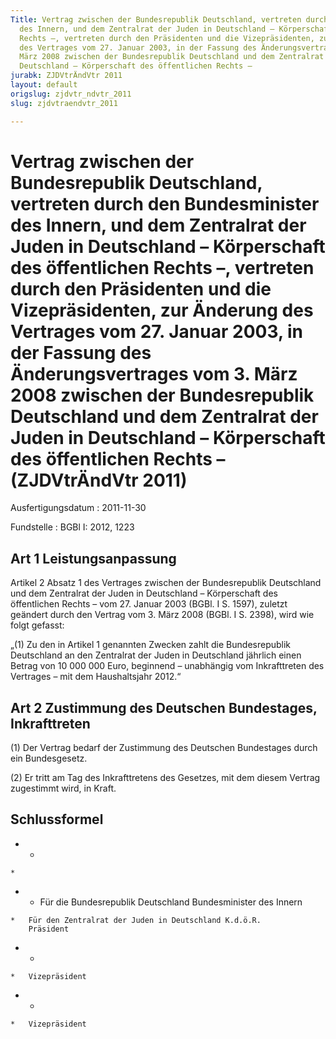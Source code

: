 ```yaml
---
Title: Vertrag zwischen der Bundesrepublik Deutschland, vertreten durch den Bundesminister
  des Innern, und dem Zentralrat der Juden in Deutschland – Körperschaft des öffentlichen
  Rechts –, vertreten durch den Präsidenten und die Vizepräsidenten, zur Änderung
  des Vertrages vom 27. Januar 2003, in der Fassung des Änderungsvertrages vom 3.
  März 2008 zwischen der Bundesrepublik Deutschland und dem Zentralrat der Juden in
  Deutschland – Körperschaft des öffentlichen Rechts –
jurabk: ZJDVtrÄndVtr 2011
layout: default
origslug: zjdvtr_ndvtr_2011
slug: zjdvtraendvtr_2011

---
```


# Vertrag zwischen der Bundesrepublik Deutschland, vertreten durch den Bundesminister des Innern, und dem Zentralrat der Juden in Deutschland – Körperschaft des öffentlichen Rechts –, vertreten durch den Präsidenten und die Vizepräsidenten, zur Änderung des Vertrages vom 27. Januar 2003, in der Fassung des Änderungsvertrages vom 3. März 2008 zwischen der Bundesrepublik Deutschland und dem Zentralrat der Juden in Deutschland – Körperschaft des öffentlichen Rechts – (ZJDVtrÄndVtr 2011)

Ausfertigungsdatum
:   2011-11-30

Fundstelle
:   BGBl I: 2012, 1223


## Art 1 Leistungsanpassung

Artikel 2 Absatz 1 des Vertrages zwischen der Bundesrepublik
Deutschland und dem Zentralrat der Juden in Deutschland – Körperschaft
des öffentlichen Rechts – vom 27. Januar 2003 (BGBl. I S. 1597),
zuletzt geändert durch den Vertrag vom 3. März 2008 (BGBl. I S. 2398),
wird wie folgt gefasst:

„(1) Zu den in Artikel 1 genannten Zwecken zahlt die Bundesrepublik
Deutschland an den Zentralrat der Juden in Deutschland jährlich einen
Betrag von 10 000 000 Euro, beginnend – unabhängig vom Inkrafttreten
des Vertrages – mit dem Haushaltsjahr 2012.“


## Art 2 Zustimmung des Deutschen Bundestages, Inkrafttreten

(1) Der Vertrag bedarf der Zustimmung des Deutschen Bundestages durch
ein Bundesgesetz.

(2) Er tritt am Tag des Inkrafttretens des Gesetzes, mit dem diesem
Vertrag zugestimmt wird, in Kraft.


## Schlussformel



*    *
    *

*    *   Für die Bundesrepublik Deutschland
        Bundesminister des Innern

    *   Für den Zentralrat der Juden in Deutschland K.d.ö.R.
        Präsident


*    *
    *   Vizepräsident


*    *
    *   Vizepräsident



